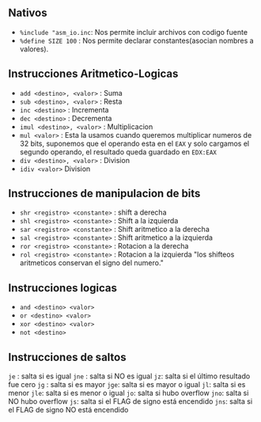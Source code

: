 ## Nativos
- `%include "asm_io.inc`: Nos permite incluir archivos con codigo fuente 
- `%define SIZE 100` : Nos permite declarar constantes(asocian nombres a valores).
## Instrucciones Aritmetico-Logicas 
- `add <destino>, <valor>` : Suma 
- `sub <destino>, <valor>` : Resta 
- `inc <destino>` : Incrementa 
- `dec <destino>` : Decrementa 
- `imul <destino>, <valor>` : Multiplicacion 
- `mul <valor>` : Esta la usamos cuando queremos multiplicar numeros de 32 bits, suponemos que el operando esta en el `EAX` y solo cargamos el segundo operando, el resultado queda guardado en `EDX:EAX`
- `div <destino>, <valor>` : Division
- `idiv <valor>` Division 

## Instrucciones de manipulacion de bits 
- `shr <registro> <constante>` : shift a derecha 
- `shl <registro> <constante>` : Shift a la izquierda 
- `sar <registro> <constante>` : Shift aritmetico a la derecha 
- `sal <registro> <constante>` : Shift aritmetico a la izquierda  
- `ror <registro> <constante>` : Rotacion a la derecha  
- `rol <registro> <constante>` : Rotacion a la izquierda
	"los shifteos aritmeticos conservan el signo del numero."
## Instrucciones logicas
- `and <destino> <valor>`  
- `or <destino> <valor>`
- `xor <destino> <valor>`
- `not <destino>`

## Instrucciones de saltos 
`je` : salta si es igual
`jne` : salta si NO es igual
`jz`: salta si el último resultado fue cero
`jg` : salta si es mayor
`jge`: salta si es mayor o igual
`jl`: salta si es menor
`jle`: salta si es menor o igual
`jo`: salta si hubo overflow
`jno`: salta si NO hubo overflow
`js`: salta si el FLAG de signo está encendido
`jns`: salta si el FLAG de signo NO está encendido



